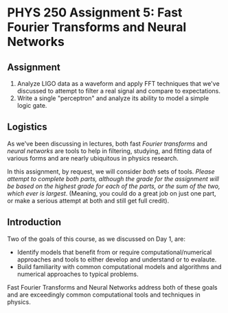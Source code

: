 # PHYS 250 Assignment 5: Fast Fourier Transforms and Neural Networks

## Assignment

1. Analyze LIGO data as a waveform and apply FFT techniques that we've discussed to attempt to filter a real signal and compare to expectations.
2. Write a single "perceptron" and analyze its ability to model a simple logic gate.

## Logistics

As we've been discussing in lectures, both fast *Fourier transforms* and *neural networks* are tools to help in filtering, studying, and fitting data of various forms and are nearly ubiquitous in physics research. 

In this assignment, by request, we will consider *both* sets of tools. *Please attempt to complete both parts, although the grade for the assignment will be based on the highest grade for each of the parts, or the sum of the two, which ever is largest*. (Meaning, you could do a great job on just one part, or make a serious attempt at both and still get full credit).

## Introduction

Two of the goals of this course, as we discussed on Day 1, are:

* Identify models that benefit from or require computational/numerical approaches and tools to either develop and understand or to evalaute.
* Build familiarity with common computational models and algorithms and numerical approaches to typical problems.

Fast Fourier Transforms and Neural Networks address both of these goals and are exceedingly common computational tools and techniques in physics.
